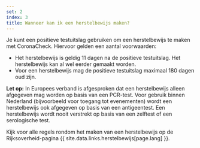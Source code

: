```yaml
---
set: 2
index: 3
title: Wanneer kan ik een herstelbewijs maken?
---
```

Je kunt een positieve testuitslag gebruiken om een herstelbewijs te maken met CoronaCheck. Hiervoor gelden een aantal voorwaarden:

- Het herstelbewijs is geldig 11 dagen na de positieve testuitslag. Het herstelbewijs kan al wel eerder gemaakt worden.
- Voor een herstelbewijs mag de positieve testuitslag maximaal 180 dagen oud zijn.

**Let op:** In Europees verband is afgesproken dat een herstelbewijs alleen afgegeven mag worden op basis van een PCR-test. Voor gebruik binnen Nederland (bijvoorbeeld voor toegang tot evenementen) wordt een herstelbewijs ook afgegeven op basis van een antigeentest. Een herstelbewijs wordt nooit verstrekt op basis van een zelftest of een serologische test.

Kijk voor alle regels rondom het maken van een herstelbewijs op de Rijksoverheid-pagina {{ site.data.links.herstelbewijs[page.lang] }}.
